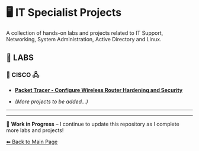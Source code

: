 # 🖥️ IT Specialist Projects

A collection of hands-on labs and projects related to IT Support, Networking, System Administration, Active Directory and Linux.

## 🔬 LABS  

### 🔹 CISCO 🖧  
- **[Packet Tracer - Configure Wireless Router Hardening and Security](./LABS/CISCO/Packet-Tracer/README.md)**  

- *(More projects to be added...)*

---

---
📌 **Work in Progress** – I continue to update this repository as I complete more labs and projects!

[⬅ Back to Main Page](../README.md)
